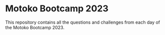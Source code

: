 # Motoko Bootcamp 2023

This repository contains all the questions and challenges from each day of the Motoko Bootcamp 2023.
